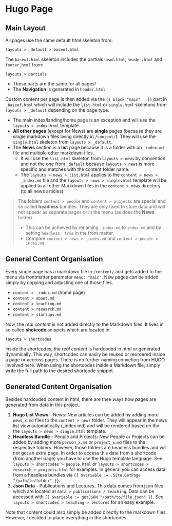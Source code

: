 # Hugo Page

## Main Layout
All pages use the same default html skeleton from:
```
layouts > _default > baseof.html
```
The `baseof.html` skeleton includes the partials `head.html`, `header.html` and `footer.html` from:
```
layouts > partials
```
* These parts are the same for all pages! 
* The **Navigation** is generated in `header.html`. 

Custom content per page is then added via the `{{ block "main" . }}` part in `_baseof.html` which will include the `list.html` or `single.html` skeletons from `layouts > _default` depending on the page type. 

* The main index/landing/home page is an exception and will use the `layouts > index.html` template.
* **All other pages** (except for News) are **single** pages (because they are single markdown files living directly in `/content/`). They will use the `single.html` skeleton from `layouts > _default`.
* The **News** section is a **list** page because it is a folder with an `_index.md` file and multiple other markdown files.
    * It will use the `list.html` skeleton from `layouts > news` by convention and not the one from `_default` because `layouts > news` is more specific and matches with the content folder name.
    * The `layouts > news > list.html` applies to the `content > news > _index.md` file and the `layouts > news > single.html` template will be applied to all other Markdown files in the `content > news` directory (to all news articles).

> The folders `content > people` and `content > projects` are special and so called **headless** bundles. They are only used to store data and will not appear as separate pages or in the menu (as does the **News** folder).
> * This can be achieved by renaming `_index.md` to `index.md` and by setting `headless: true` in the front matter. 
> * Compare `content > news > _index.md` and `content > people > index.md`

## General Content Organisation

Every single page has a markdown file in `/content/` and gets added to the menu via frontmatter parameter `menu: "main"`. New pages can be added simply by copying and adjusting one of those files. 

* `content > _index.md` (home page)
* `content > about.md`
* `content > teaching.md`
* `content > research.md`
* `content > startups.md`

Now, the *real content* is not added directly to the Markdown files. It lives in so called **shotcode** snippets which are located in:
```
layouts > shortcodes
```
Inside the shortcodes, the *real content* is hardcoded in html or generated dynamically. This way, shortcodes can easily be reused or reordered inside a page or accross pages. There is no further naming convetion from HUGO involved here. When using the shortcodes inside a Markdown file, simply write the full path to the desired shortcode snippet.

## Generated Content Organisation
Besides hardcoded content in html, there are thee ways how pages are generated from data in this project.

1. **Hugo List Views** - News: New articles can be added by adding more `news_x.md` files to the `content > news` folder. They will appear in the news list view automatically (_index.md) and will be rendered based on the the `layouts > news > single.html` template.
2. **Headless Bundle** - People and Projects: New People or Projects can be added by adding more `person_x.md` or `project_x.md` files to the respective folders. However, those folders are headless bundles and will not get an extra page. In order to access this data from a shortcode (from another page) you have to use the Hugo template language. See `layouts > shortcodes > people.html` or `layouts > shortcodes > research > projects.html` for examples. In general you can access data from a headless bundles via `{{ $variable := .Site.GetPage "/path/to/folder" }}`.
3. **Json Data** - Publications and Lectures. This data comes from json files which are located at `data > publications / teaching`. Data can be accessed with `{{ $variable := getJSON "/path/to/file.json" }}`. See `layouts > shortcodes > teaching > lectures` for an easy example.

Note that content could also simply be added directly to the markdown files. However, I decided to place everything in the shortcodes.




